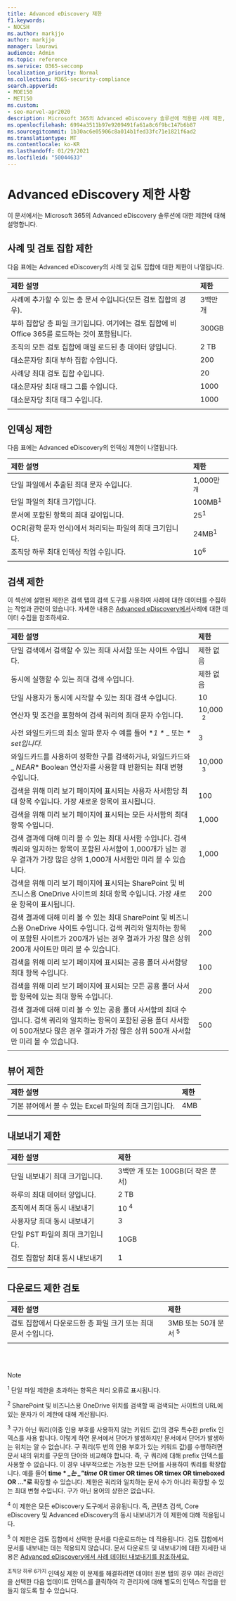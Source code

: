 ```yaml
---
title: Advanced eDiscovery 제한
f1.keywords:
- NOCSH
ms.author: markjjo
author: markjjo
manager: laurawi
audience: Admin
ms.topic: reference
ms.service: O365-seccomp
localization_priority: Normal
ms.collection: M365-security-compliance
search.appverid:
- MOE150
- MET150
ms.custom:
- seo-marvel-apr2020
description: Microsoft 365의 Advanced eDiscovery 솔루션에 적용된 사례 제한, 인덱싱 제한 및 검색 제한에 대해 자세히 알아보십시오.
ms.openlocfilehash: 6994a3511b97e9209491fa61a8c6f9bc147b6b87
ms.sourcegitcommit: 1b30ac6e05906c8a014b1fed33fc71e1821f6ad2
ms.translationtype: MT
ms.contentlocale: ko-KR
ms.lasthandoff: 01/29/2021
ms.locfileid: "50044633"
---
```

# <a name="limits-in-advanced-ediscovery"></a>Advanced eDiscovery 제한 사항

이 문서에서는 Microsoft 365의 Advanced eDiscovery 솔루션에 대한 제한에 대해 설명합니다.

## <a name="case-and-review-set-limits"></a>사례 및 검토 집합 제한

다음 표에는 Advanced eDiscovery의 사례 및 검토 집합에 대한 제한이 나열됩니다.

| 제한 설명 | 제한 |
|:-----|:-----|
|사례에 추가할 수 있는 총 문서 수입니다(모든 검토 집합의 경우).  <br/> |3백만 개 <br/> |
|부하 집합당 총 파일 크기입니다. 여기에는 검토 집합에 비 Office 365를 로드하는 것이 포함됩니다.  <br/> |300GB <br/> |
|조직의 모든 검토 집합에 매일 로드된 총 데이터 양입니다.<br/> |2 TB <br/> |
|대소문자당 최대 부하 집합 수입니다.  <br/> |200 <br/> |
|사례당 최대 검토 집합 수입니다.  <br/> |20 <br/> |
|대소문자당 최대 태그 그룹 수입니다.  <br/> |1000 <br/> |
|대소문자당 최대 태그 수입니다.  <br/> |1000 <br/> |
|||

## <a name="indexing-limits"></a>인덱싱 제한

다음 표에는 Advanced eDiscovery의 인덱싱 제한이 나열됩니다.

| 제한 설명 | 제한 |
  |:-----|:-----|
  |단일 파일에서 추출된 최대 문자 수입니다.  <br/> |1,000만<sup>개</sup> <br/> |
  |단일 파일의 최대 크기입니다.   <br/> |100MB<sup>1</sup> <br/> |
  |문서에 포함된 항목의 최대 깊이입니다.  <br/> |25<sup>1</sup> <br/> |
  |OCR(광학 문자 인식)에서 처리되는 파일의 최대 크기입니다.  <br/> |24MB<sup>1</sup> <br/> 
  |조직당 하루 최대 인덱싱 작업 수입니다. <br/> |10<sup>6</sup> <br/>|  
|||

## <a name="search-limits"></a>검색 제한

이 섹션에 설명된 제한은 검색 탭의  검색 도구를 사용하여 사례에 대한 데이터를 수집하는 작업과 관련이 있습니다. 자세한 내용은 [Advanced eDiscovery에서](collecting-data-for-ediscovery.md)사례에 대한 데이터 수집을 참조하세요.

| 제한 설명 | 제한 |
|:-----|:-----|
|단일 검색에서 검색할 수 있는 최대 사서함 또는 사이트 수입니다. |제한 없음|
|동시에 실행할 수 있는 최대 검색 수입니다. |제한 없음 |
|단일 사용자가 동시에 시작할 수 있는 최대 검색 수입니다. |10   | 
|연산자 및 조건을 포함하여 검색 쿼리의 최대 문자 수입니다. |10,000 &nbsp; <sup>2</sup>|
|사전 와일드카드의 최소 알파 문자 수 예를 들어 **1 \** _ 또는 _*\* set입니다.*_|3  |  
|와일드카드를 사용하여 정확한 구를 검색하거나, 와일드카드와 _ *NEAR** Boolean 연산자를 사용할 때 반환되는 최대 변형 수입니다. |10,000 &nbsp; <sup>3</sup>|
|검색을 위해 미리 보기 페이지에 표시되는 사용자 사서함당 최대 항목 수입니다. 가장 새로운 항목이 표시됩니다. |100|
|검색을 위해 미리 보기 페이지에 표시되는 모든 사서함의 최대 항목 수입니다.|1,000|
|검색 결과에 대해 미리 볼 수 있는 최대 사서함 수입니다.  검색 쿼리와 일치하는 항목이 포함된 사서함이 1,000개가 넘는 경우 결과가 가장 많은 상위 1,000개 사서함만 미리 볼 수 있습니다.|1,000|
|검색을 위해 미리 보기 페이지에 표시되는 SharePoint 및 비즈니스용 OneDrive 사이트의 최대 항목 수입니다. 가장 새로운 항목이 표시됩니다. |200|
|검색 결과에 대해 미리 볼 수 있는 최대 SharePoint 및 비즈니스용 OneDrive 사이트 수입니다. 검색 쿼리와 일치하는 항목이 포함된 사이트가 200개가 넘는 경우 결과가 가장 많은 상위 200개 사이트만 미리 볼 수 있습니다.|200|
|검색을 위해 미리 보기 페이지에 표시되는 공용 폴더 사서함당 최대 항목 수입니다. |100|
|검색을 위해 미리 보기 페이지에 표시되는 모든 공용 폴더 사서함 항목에 있는 최대 항목 수입니다. |200|
|검색 결과에 대해 미리 볼 수 있는 공용 폴더 사서함의 최대 수입니다. 검색 쿼리와 일치하는 항목이 포함된 공용 폴더 사서함이 500개보다 많은 경우 결과가 가장 많은 상위 500개 사서함만 미리 볼 수 있습니다.|500|
|||

## <a name="viewer-limits"></a>뷰어 제한

| 제한 설명 | 제한 |
|:-----|:-----|
|기본 뷰어에서 볼 수 있는 Excel 파일의 최대 크기입니다.  <br/> |4MB  <br/> |
|||

## <a name="export-limits"></a>내보내기 제한

| 제한 설명 | 제한 |
|:-----|:-----|
|단일 내보내기 최대 크기입니다.|3백만 개 또는 100GB(더 작은 문서)|
|하루의 최대 데이터 양입니다. | 2 TB |
|조직에서 최대 동시 내보내기 | 10 <sup>4</sup> |
|사용자당 최대 동시 내보내기 | 3  |
|단일 PST 파일의 최대 크기입니다. | 10GB |
|검토 집합당 최대 동시 내보내기 | 1  |
|||

## <a name="review-set-download-limits"></a>다운로드 제한 검토

| 제한 설명 | 제한 |
|:-----|:-----|
|검토 집합에서 다운로드한 총 파일 크기 또는 최대 문서 수입니다.  <br/> |3MB 또는 50개 문서 <sup>5</sup>|
|||

<br/>
<br/>

> [!NOTE]
> <sup>1</sup> 단일 파일 제한을 초과하는 항목은 처리 오류로 표시됩니다.
>
> <sup>2</sup> SharePoint 및 비즈니스용 OneDrive 위치를 검색할 때 검색되는 사이트의 URL에 있는 문자가 이 제한에 대해 계산됩니다.
>
> <sup>3</sup> 구가 아닌 쿼리(이중 인용 부호를 사용하지 않는 키워드 값)의 경우 특수한 prefix 인덱스를 사용 합니다. 이렇게 하면 문서에서 단어가 발생하지만 문서에서 단어가 발생하는 위치는 알 수 없습니다. 구 쿼리(두 번의 인용 부호가 있는 키워드 값)를 수행하려면 문서 내의 위치를 구문의 단어와 비교해야 합니다. 즉, 구 쿼리에 대해 prefix 인덱스를 사용할 수 없습니다. 이 경우 내부적으로는 가능한 모든 단어를 사용하여 쿼리를 확장합니다. 예를 들어 **time \* *_는 _"time* OR timer OR times OR timex OR timeboxed OR ..."로** 확장할 수 있습니다. 제한은 쿼리와 일치하는 문서 수가 아니라 확장할 수 있는 최대 변형 수입니다. 구가 아닌 용어의 상한은 없습니다.
>
> <sup>4</sup> 이 제한은 모든 eDiscovery 도구에서 공유됩니다. 즉, 콘텐츠 검색, Core eDiscovery 및 Advanced eDiscovery의 동시 내보내기가 이 제한에 대해 적용됩니다.
>
> <sup>5</sup> 이 제한은 검토 집합에서 선택한 문서를 다운로드하는 데 적용됩니다. 검토 집합에서 문서를 내보내는 데는 적용되지 않습니다. 문서 다운로드 및 내보내기에 대한 자세한 내용은 [Advanced eDiscovery에서 사례 데이터 내보내기를 참조하세요.](exporting-data-ediscover20.md)
>
> <sup>조직당 하루 6가지</sup> 인덱싱 제한 이 문제를 해결하려면 데이터 원본 탭의 경우 여러 관리인을 선택한 다음 업데이트 인덱스를 클릭하여 각 관리자에 대해 별도의 인덱스 작업을 만들지 않도록 할 수 있습니다.   
